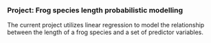 ### Project: Frog species length probabilistic modelling

The current project utilizes linear regression to model the relationship between the length of a frog species and a set of predictor variables.
